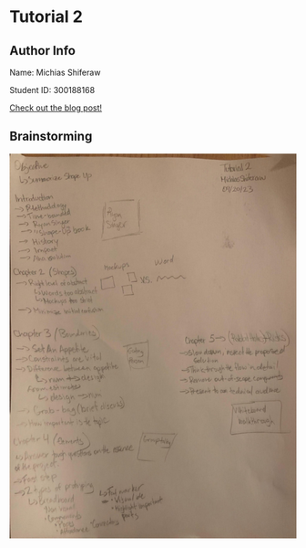 # Tutorial 2

## Author Info

Name: Michias Shiferaw

Student ID: 300188168


 [Check out the blog post!](https://github.com/MichiasShiferaw/seg4105_playground/blob/main/tut02/BLOG.md)


## Brainstorming

![Brainstorm](https://github.com/MichiasShiferaw/seg4105_playground/blob/main/tut02/Brainstorm/Brainstorm.jpg)